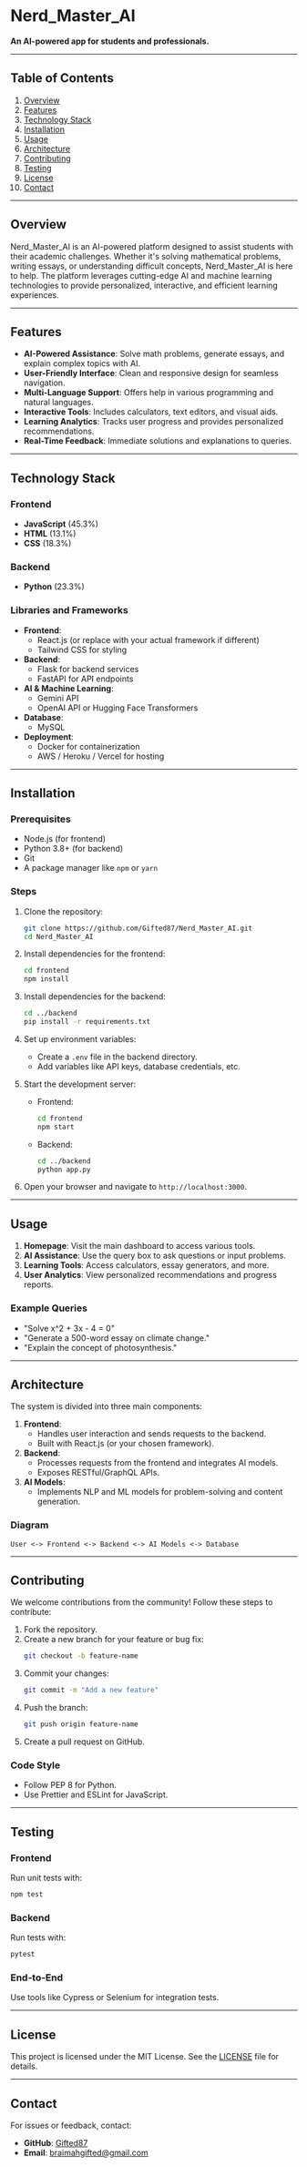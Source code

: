# Nerd_Master_AI

**An AI-powered app for students and professionals.**

---

## Table of Contents

1. [Overview](#overview)
2. [Features](#features)
3. [Technology Stack](#technology-stack)
4. [Installation](#installation)
5. [Usage](#usage)
6. [Architecture](#architecture)
7. [Contributing](#contributing)
8. [Testing](#testing)
9. [License](#license)
10. [Contact](#contact)

---

## Overview

Nerd_Master_AI is an AI-powered platform designed to assist students with their academic challenges. Whether it's solving mathematical problems, writing essays, or understanding difficult concepts, Nerd_Master_AI is here to help. The platform leverages cutting-edge AI and machine learning technologies to provide personalized, interactive, and efficient learning experiences.

---

## Features

- **AI-Powered Assistance**: Solve math problems, generate essays, and explain complex topics with AI.
- **User-Friendly Interface**: Clean and responsive design for seamless navigation.
- **Multi-Language Support**: Offers help in various programming and natural languages.
- **Interactive Tools**: Includes calculators, text editors, and visual aids.
- **Learning Analytics**: Tracks user progress and provides personalized recommendations.
- **Real-Time Feedback**: Immediate solutions and explanations to queries.

---

## Technology Stack

### Frontend
- **JavaScript** (45.3%)
- **HTML** (13.1%)
- **CSS** (18.3%)

### Backend
- **Python** (23.3%)

### Libraries and Frameworks
- **Frontend**:
  - React.js (or replace with your actual framework if different)
  - Tailwind CSS for styling
- **Backend**:
  - Flask for backend services
  - FastAPI for API endpoints
- **AI & Machine Learning**:
  - Gemini API
  - OpenAI API or Hugging Face Transformers
- **Database**:
  - MySQL
- **Deployment**:
  - Docker for containerization
  - AWS / Heroku / Vercel for hosting

---

## Installation

### Prerequisites
- Node.js (for frontend)
- Python 3.8+ (for backend)
- Git
- A package manager like `npm` or `yarn`

### Steps
1. Clone the repository:
   ```bash
   git clone https://github.com/Gifted87/Nerd_Master_AI.git
   cd Nerd_Master_AI
   ```

2. Install dependencies for the frontend:
   ```bash
   cd frontend
   npm install
   ```

3. Install dependencies for the backend:
   ```bash
   cd ../backend
   pip install -r requirements.txt
   ```

4. Set up environment variables:
   - Create a `.env` file in the backend directory.
   - Add variables like API keys, database credentials, etc.

5. Start the development server:
   - Frontend:
     ```bash
     cd frontend
     npm start
     ```
   - Backend:
     ```bash
     cd ../backend
     python app.py
     ```

6. Open your browser and navigate to `http://localhost:3000`.

---

## Usage

1. **Homepage**: Visit the main dashboard to access various tools.
2. **AI Assistance**: Use the query box to ask questions or input problems.
3. **Learning Tools**: Access calculators, essay generators, and more.
4. **User Analytics**: View personalized recommendations and progress reports.

### Example Queries
- "Solve x^2 + 3x - 4 = 0"
- "Generate a 500-word essay on climate change."
- "Explain the concept of photosynthesis."

---

## Architecture

The system is divided into three main components:

1. **Frontend**:
   - Handles user interaction and sends requests to the backend.
   - Built with React.js (or your chosen framework).
2. **Backend**:
   - Processes requests from the frontend and integrates AI models.
   - Exposes RESTful/GraphQL APIs.
3. **AI Models**:
   - Implements NLP and ML models for problem-solving and content generation.

### Diagram
```plaintext
User <-> Frontend <-> Backend <-> AI Models <-> Database
```

---

## Contributing

We welcome contributions from the community! Follow these steps to contribute:

1. Fork the repository.
2. Create a new branch for your feature or bug fix:
   ```bash
   git checkout -b feature-name
   ```
3. Commit your changes:
   ```bash
   git commit -m "Add a new feature"
   ```
4. Push the branch:
   ```bash
   git push origin feature-name
   ```
5. Create a pull request on GitHub.

### Code Style
- Follow PEP 8 for Python.
- Use Prettier and ESLint for JavaScript.

---

## Testing

### Frontend
Run unit tests with:
```bash
npm test
```

### Backend
Run tests with:
```bash
pytest
```

### End-to-End
Use tools like Cypress or Selenium for integration tests.

---

## License

This project is licensed under the MIT License. See the [LICENSE](LICENSE) file for details.

---

## Contact

For issues or feedback, contact:
- **GitHub**: [Gifted87](https://github.com/Gifted87)
- **Email**: braimahgifted@gmail.com
